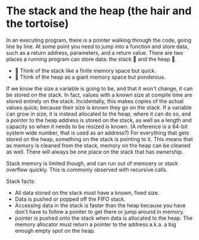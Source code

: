 # The stack and the heap (the hair and the tortoise)

In an executing program, there is a pointer walking through the code, going line by line.
At some point you need to jump into a function and store data, such as a return address, parameters, and a return value.
There are two places a running program can store data: the stack 🐇 and the heap 🦣.

- 🐇 Think of the stack like a finite memory space but quick.
- 🦣 Think of the heap as a giant memory space but ponderous.

If we know the size a variable is going to be, and that it won't change, it can be stored on the stack.
In fact, values with a known size at compile time are stored entirely on the stack.
Incidentally, this makes copies of the actual values quick; because their size is known they go on the stack.
If a variable can grow in size, it is instead allocated to the heap, where it can do so, and a _pointer_ to the heap address is stored on the stack, as well as a length and capacity so when it needs to be resized is known.
(A reference is a 64-bit system wide number, that is used as an address?)
For everything that gets stored on the heap, something on the stack is pointing to it.
This means that as memory is cleaned from the stack, memory on the heap can be cleaned as well.
There will always be one place on the stack that has ownership.

Stack memory is limited though, and can run out of memoery or stack overflow quickly.
This is commonly observed with recursive calls.

Stack facts:

- All data stored on the stack must have a known, fixed size.
- Data is pushed or popped off the FIFO stack.
- Accessing data in the stack is faster than the heap because you have don't have to follow a pointer to get there or jump around in memory.
- pointer is pushed onto the stack when data is allocated to the heap. The memory allocator must return a pointer to the address a.k.a. a big enough empty spot on the heap.
